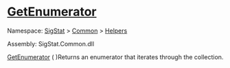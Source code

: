 # [GetEnumerator](./HierarchyElement-100664014.md)

Namespace: [SigStat]() > [Common](./../../README.md) > [Helpers](./../README.md)

Assembly: SigStat.Common.dll

[GetEnumerator](./HierarchyElement-100664014.md) (  )Returns an enumerator that iterates through the collection.
